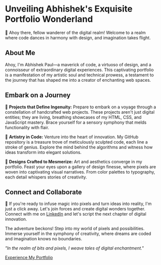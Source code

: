 # Unveiling Abhishek's Exquisite Portfolio Wonderland

🌟 Ahoy there, fellow wanderer of the digital realm! Welcome to a realm where code dances in harmony with design, and imagination takes flight.

## About Me
Ahoy, I'm Abhishek Paul—a maverick of code, a virtuoso of design, and a connoisseur of extraordinary digital experiences. This captivating portfolio is a manifestation of my artistic soul and technical prowess, a testament to the journey that has shaped me into a creator of enchanting web spaces.

## Embark on a Journey
🚀 **Projects that Define Ingenuity:** Prepare to embark on a voyage through a constellation of handcrafted web projects. These projects aren't just digital entities; they are living, breathing showcases of my HTML, CSS, and JavaScript mastery. Brace yourself for a sensory symphony that melds functionality with flair.

🎩 **Artistry in Code:** Venture into the heart of innovation. My GitHub repository is a treasure trove of meticulously sculpted code, each line a stroke of genius. Explore the mind behind the algorithms and witness how ideas transform into elegant solutions.

🎨 **Designs Crafted to Mesmerize:** Art and aesthetics converge in my portfolio. Feast your eyes upon a gallery of design finesse, where pixels are woven into captivating visual narratives. From color palettes to typography, each detail whispers stories of creativity.

## Connect and Collaborate
💌 If you're ready to infuse magic into pixels and turn ideas into reality, I'm just a click away. Let's join forces and create digital wonders together. Connect with me on [LinkedIn](https://www.linkedin.com/in/abhishek-paul-aa6257250/) and let's script the next chapter of digital innovation.

The adventure beckons! Step into my world of pixels and possibilities. Immerse yourself in the symphony of creativity, where dreams are coded and imagination knows no boundaries.

_"In the realm of bits and pixels, I weave tales of digital enchantment."_

[Experience My Portfolio](https://abhishekpaul77.github.io/personal-portfolio/)
